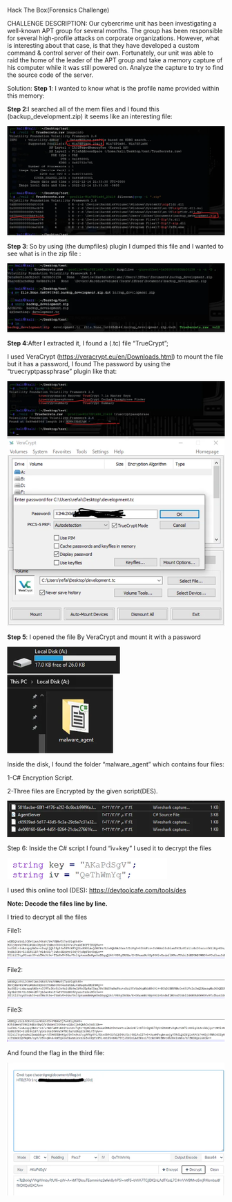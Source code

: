 Hack The Box(Forensics Challenge)

CHALLENGE DESCRIPTION: Our cybercrime unit has been investigating a well-known APT group for several months. The group has been responsible for several high-profile attacks on corporate organizations. However, what is interesting about that case, is that they have developed a custom command & control server of their own. Fortunately, our unit was able to raid the home of the leader of the APT group and take a memory capture of his computer while it was still powered on. Analyze the capture to try to find the source code of the server.

Solution: 
**Step 1**: I wanted to know what is the profile name provided within this memory:

**Step 2**:I searched all of the mem files and I found this (backup_development.zip) it seems like an interesting file:


<img src="https://github.com/mrfa3i643/Writeups/blob/main/HTB%3A%20TrueSecrets/img/1.webp">


**Step 3**: So by using (the dumpfiles) plugin I dumped this file and I wanted to see what is in the zip file :


<img src="https://github.com/mrfa3i643/Writeups/blob/main/HTB%3A%20TrueSecrets/img/2.webp">


**Step 4**:After I extracted it, I found a (.tc) file “TrueCrypt”;


I used VeraCrypt (https://veracrypt.eu/en/Downloads.html) to mount the file but it has a password, I found The password by using the “truecryptpassphrase” plugin like that:


<img src="https://github.com/mrfa3i643/Writeups/blob/main/HTB%3A%20TrueSecrets/img/3.webp">


<img src="https://github.com/mrfa3i643/Writeups/blob/main/HTB%3A%20TrueSecrets/img/4.webp">


**Step 5**: I opened the file By VeraCrypt and mount it with a password


<img src="https://github.com/mrfa3i643/Writeups/blob/main/HTB%3A%20TrueSecrets/img/5.webp">


<img src="https://github.com/mrfa3i643/Writeups/blob/main/HTB%3A%20TrueSecrets/img/6.webp">


Inside the disk, I found the folder “malware_agent” which contains four files:



1-C# Encryption Script.


2-Three files are Encrypted by the given script(DES).


<img src="https://github.com/mrfa3i643/Writeups/blob/main/HTB%3A%20TrueSecrets/img/7.webp">


Step 6: Inside the C# script I found “iv+key” I used it to decrypt the files



<img src="https://github.com/mrfa3i643/Writeups/blob/main/HTB%3A%20TrueSecrets/img/8.webp">


I used this online tool (DES): https://devtoolcafe.com/tools/des


**Note: Decode the files line by line.**


I tried to decrypt all the files


File1:


<img src="https://github.com/mrfa3i643/Writeups/blob/main/HTB%3A%20TrueSecrets/img/9.webp">


File2:


<img src="https://github.com/mrfa3i643/Writeups/blob/main/HTB%3A%20TrueSecrets/img/10.webp">


File3:


<img src="https://github.com/mrfa3i643/Writeups/blob/main/HTB%3A%20TrueSecrets/img/11.webp">


And found the flag in the third file:

<img src="https://github.com/mrfa3i643/Writeups/blob/main/HTB%3A%20TrueSecrets/img/12.webp">
